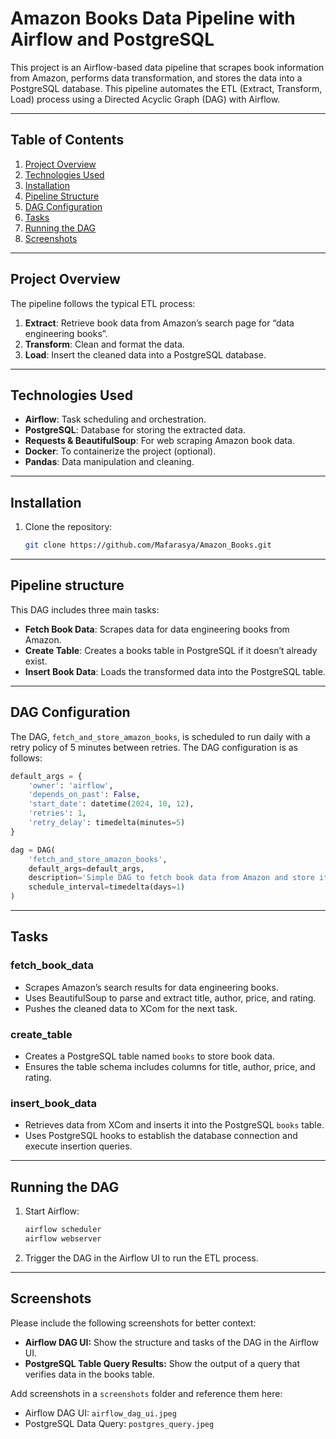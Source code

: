 # Amazon Books Data Pipeline with Airflow and PostgreSQL

This project is an Airflow-based data pipeline that scrapes book information from Amazon, performs data transformation, and stores the data into a PostgreSQL database. This pipeline automates the ETL (Extract, Transform, Load) process using a Directed Acyclic Graph (DAG) with Airflow.

---

## Table of Contents
1. [Project Overview](#project-overview)
2. [Technologies Used](#technologies-used)
3. [Installation](#installation)
4. [Pipeline Structure](#pipeline-structure)
5. [DAG Configuration](#dag-configuration)
6. [Tasks](#tasks)
7. [Running the DAG](#running-the-dag)
8. [Screenshots](#screenshots)

---

## Project Overview
The pipeline follows the typical ETL process:
1. **Extract**: Retrieve book data from Amazon’s search page for “data engineering books”.
2. **Transform**: Clean and format the data.
3. **Load**: Insert the cleaned data into a PostgreSQL database.

---

## Technologies Used
- **Airflow**: Task scheduling and orchestration.
- **PostgreSQL**: Database for storing the extracted data.
- **Requests & BeautifulSoup**: For web scraping Amazon book data.
- **Docker**: To containerize the project (optional).
- **Pandas**: Data manipulation and cleaning.

---

## Installation
1. Clone the repository:
   ```bash
   git clone https://github.com/Mafarasya/Amazon_Books.git

---

## Pipeline structure
This DAG includes three main tasks:

- **Fetch Book Data**: Scrapes data for data engineering books from Amazon.
- **Create Table**: Creates a books table in PostgreSQL if it doesn’t already exist.
- **Insert Book Data**: Loads the transformed data into the PostgreSQL table.
  
---

## DAG Configuration

The DAG, `fetch_and_store_amazon_books`, is scheduled to run daily with a retry policy of 5 minutes between retries. The DAG configuration is as follows:

```python
default_args = {
    'owner': 'airflow',
    'depends_on_past': False,
    'start_date': datetime(2024, 10, 12),
    'retries': 1,
    'retry_delay': timedelta(minutes=5)
}

dag = DAG(
    'fetch_and_store_amazon_books',
    default_args=default_args,
    description='Simple DAG to fetch book data from Amazon and store it in PostgreSQL',
    schedule_interval=timedelta(days=1)
)
```
---

## Tasks

### fetch_book_data

- Scrapes Amazon’s search results for data engineering books.
- Uses BeautifulSoup to parse and extract title, author, price, and rating.
- Pushes the cleaned data to XCom for the next task.

### create_table

- Creates a PostgreSQL table named `books` to store book data.
- Ensures the table schema includes columns for title, author, price, and rating.

### insert_book_data

- Retrieves data from XCom and inserts it into the PostgreSQL `books` table.
- Uses PostgreSQL hooks to establish the database connection and execute insertion queries.

---

## Running the DAG

1. Start Airflow:
    ```bash
    airflow scheduler
    airflow webserver
    ```
2. Trigger the DAG in the Airflow UI to run the ETL process.

---

## Screenshots

Please include the following screenshots for better context:

- **Airflow DAG UI:** Show the structure and tasks of the DAG in the Airflow UI.
- **PostgreSQL Table Query Results:** Show the output of a query that verifies data in the books table.

Add screenshots in a `screenshots` folder and reference them here:

- Airflow DAG UI: `airflow_dag_ui.jpeg`
- PostgreSQL Data Query: `postgres_query.jpeg`
